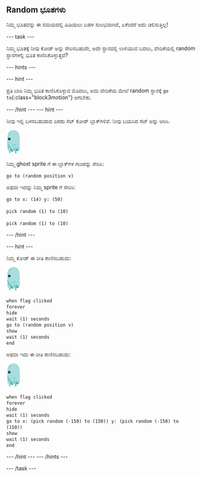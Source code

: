 ## Random ಭೂತಗಳು

ನಿಮ್ಮ ಭೂತವನ್ನು ಈ ಸಮಯದಲ್ಲಿ ಹಿಡಿಯಲು ಬಹಳ ಸುಲಭವಾಗಿದೆ, ಏಕೆಂದರೆ ಅದು ಚಲಿಸುತ್ತಿಲ್ಲ!

\--- task \---

ನಿಮ್ಮ ಭೂತಕ್ಕೆ ನೀವು ಕೋಡ್ ಅನ್ನು ಸೇರಿಸಬಹುದೇ, ಅದೇ ಸ್ಥಾನದಲ್ಲಿ ಉಳಿಯುವ ಬದಲು, ವೇದಿಕೆಯಲ್ಲಿ random ಸ್ಥಾನಗಳಲ್ಲಿ ಭೂತ ಕಾಣಿಸಿಕೊಳ್ಳುತ್ತದೆ?

\--- hints \---

\--- hint \---

ಪ್ರತಿ ಬಾರಿ ನಿಮ್ಮ ಭೂತ ಕಾಣಿಸಿಕೊಳ್ಳುವ ಮೊದಲು, ಅದು ವೇದಿಕೆಯ ಮೇಲೆ random ಸ್ಥಾನಕ್ಕೆ `go to`{:class="block3motion"} ಆಗಬೇಕು.

\--- /hint \--- \--- hint \---

ನೀವು ಇಲ್ಲಿ ಬಳಸಬಹುದಾದ ಎರಡು ಸೆಟ್ ಕೋಡ್ ಬ್ಲಾಕ್‌ಗಳಿವೆ. ನೀವು ಬಯಸಿದ ಸೆಟ್ ಅನ್ನು ಆರಿಸಿ.

![ghost-sprite](images/ghost-sprite.png)

ನಿಮ್ಮ ghost sprite ಗೆ ಈ ಬ್ಲಾಕ್‌ಗಳ ಗುಂಪನ್ನು ಸೇರಿಸಿ:

```blocks3
go to (random position v)
```

ಅಥವಾ ಇದನ್ನು ನಿಮ್ಮ sprite ಗೆ ಸೇರಿಸಿ:

```blocks3
go to x: (14) y: (50)

pick random (1) to (10)

pick random (1) to (10)
```

\--- /hint \---

\--- hint \---

ನಿಮ್ಮ ಕೋಡ್ ಈ ರೀತಿ ಕಾಣಿಸಬಹುದು:

![ghost-sprite](images/ghost-sprite.png)

```blocks3
when flag clicked
forever
hide
wait (1) seconds
go to (random position v)
show
wait (1) seconds
end
```

ಅಥವಾ ಇದು ಈ ರೀತಿ ಕಾಣಿಸಬಹುದು:

![ghost-sprite](images/ghost-sprite.png)

```blocks3
when flag clicked
forever
hide
wait (1) seconds
go to x: (pick random (-150) to (150)) y: (pick random (-150) to (150))
show
wait (1) seconds
end
```

\--- /hint \--- \--- /hints \---

\--- /task \---